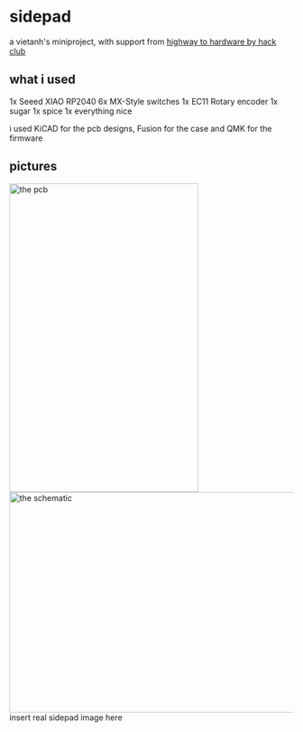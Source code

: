# sidepad
a vietanh's miniproject, with support from [highway to hardware by hack club](https://highway.hackclub.com/)

## what i used
1x Seeed XIAO RP2040
6x MX-Style switches
1x EC11 Rotary encoder
1x sugar
1x spice
1x everything nice

i used KiCAD for the pcb designs, Fusion for the case and QMK for the firmware

## pictures
<img width="335" height="547" alt="the pcb" src="https://github.com/user-attachments/assets/69a53197-d267-4709-b278-f9c8944db8af" />
<img width="632" height="391" alt="the schematic" src="https://github.com/user-attachments/assets/4dbabc1e-5477-45ce-a446-c79b24f728ec" />
insert real sidepad image here
